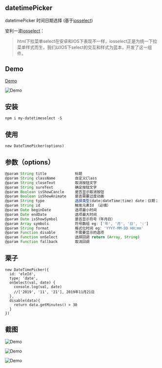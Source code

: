 ## datetimePicker
datetimePicker 时间日期选择 (基于[iosselect](https://github.com/zhoushengmufc/iosselect))

安利一波[iosselect](https://github.com/zhoushengmufc/iosselect)：
> html下拉菜单select在安卓和IOS下表现不一样，iosselect正是为统一下拉菜单样式而生，我们以IOS下select的交互和样式为蓝本，开发了这一组件。


## Demo
[Demo](http://demo.luolinfeng.com/dateTimePicker/)

![Demo](https://image.luolinfeng.com/dateTimePicker/dateTimePicker.png)

## 安装
```
npm i my-datetimeselect -S
```


## 使用
```
new DateTimePicker(options)
```

## 参数（options）
```js
@param String title             标题
@param String className         自定义Class
@param String closeText         取消按钮文字
@param String sureText          确定按钮文字
@param Boolean isShowCancle     是否显示取消按钮
@param Boolean isShowAnimate    是否需要过度动画
@param String type              选择类型(date|dateTime|time) date：日期； dateTime: 日期时间； time: 时间
@param String id                触发元素Id （必填）
@param Date beginDate           选项最小时间
@param Date endDate             选项最大时间
@param Date isShowSymbol        是否显示符号（年月日）
@param Array symbols            符号数组 eg: ['年', '月', '日', ':']
@param String format            格式化时间 eg: 'YYYY-MM-DD HH:mm'
@param Function disable         不需要显示的选项
@param Function onSelect        选择回调 return (Array, String)
@param Function fallback        取消回调
```

## 栗子
```
new DateTimePicker({
  id: 'eleId',
  type: 'date',
  onSelect(val, date) {
    console.log(val, date)
    //['2019', '11', '21'], 2019年11月21日
  },
  disable(data){
    return data.getMinutes() > 30
  }
})

```

## 截图
![Demo](https://image.luolinfeng.com/dateTimePicker/1.png)


![Demo](https://image.luolinfeng.com/dateTimePicker/2.png)


![Demo](https://image.luolinfeng.com/dateTimePicker/3.png)